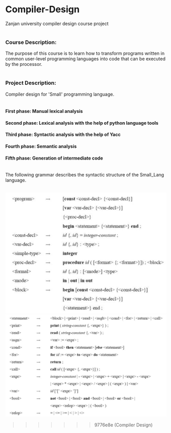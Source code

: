 # Compiler-Design
Zanjan university compiler design course project<br>
<br>
### Course Description:<br>
The purpose of this course is to learn how to transform programs written in common user-level programming languages into code that can be executed by the processor.<br>
<br>
### Project Description:<br>
Compiler design for 'Small' programming language.<br>
<br>
#### First phase: Manual lexical analysis<br>
#### Second phase: Lexical analysis with the help of python language tools<br>
#### Third phase: Syntactic analysis with the help of Yacc<br>
#### Fourth phase: Semantic analysis<br>
#### Fifth phase: Generation of intermediate code<br>
<br>
The following grammar describes the syntactic structure of the Small_Lang language.<br>
<br>

![SharedScreenshot](https://github.com/erfanresume/Compiler-Design/blob/main/257001102-84e5bf62-bdb4-4120-8ff3-896f754f1eb7.jpg)
![SharedScreenshot1](https://github.com/erfanresume/Compiler-Design/blob/main/257001115-3246b0aa-7e38-4ae2-b0e3-5caef8f8cad9.jpg)

>>>>>>> 9776e8e (Compiler Design)

